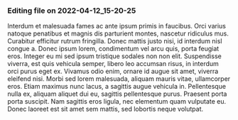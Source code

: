 

### Editing file on 2022-04-12_15-20-25

Interdum et malesuada fames ac ante ipsum primis in faucibus. Orci varius natoque penatibus et magnis dis parturient montes, nascetur ridiculus mus. Curabitur efficitur rutrum fringilla. Donec mattis justo nisi, id interdum nisl congue a. Donec ipsum lorem, condimentum vel arcu quis, porta feugiat eros. Integer eu mi sed ipsum tristique sodales non non elit. Suspendisse viverra, est quis vehicula semper, libero leo accumsan risus, in interdum orci purus eget ex. Vivamus odio enim, ornare id augue sit amet, viverra eleifend nisi. Morbi sed lorem malesuada, aliquam mauris vitae, ullamcorper eros. Etiam maximus nunc lacus, a sagittis augue vehicula in. Pellentesque nulla ex, aliquam aliquet dui eu, sagittis pellentesque purus. Praesent porta porta suscipit. Nam sagittis eros ligula, nec elementum quam vulputate eu. Donec laoreet est sit amet sem mattis, sed lobortis neque volutpat.


